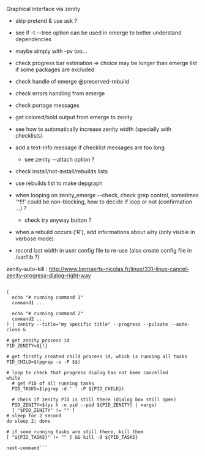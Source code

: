 Graphical interface via zenity
- skip pretend & use ask ?

- see if -t --tree option can be used in emerge to better understand dependencies
- maybe simply with -pv too...
- check progress bar estimation => choice may be longer than emerge list if some packages are excluded

- check handle of emerge @preserved-rebuild
- check errors handling from emerge
- check portage messages

- get colored/bold output from emerge to zenity

- see how to automatically increase zenity width (specially with checklists)
- add a text-info message if checklist messages are too long
	- see zenity --attach option ?

- check install/not-install/rebuilds lists
- use rebuilds list to make depgraph
- when looping on zenity_emerge --check, check grep control, sometimes '^!!!' could be non-blocking, how to decide if loop or not (confirmation ...) ?
	- check try anyway button ?

- when a rebuild occurs ('R'), add informations about why (only visible in verbose mode)

- record last width in user config file to re-use (also create config file in /var/lib ?)


zenity-auto-kill : 
http://www.bernaerts-nicolas.fr/linux/331-linux-cancel-zenity-progress-dialog-right-way
```...

(
  echo "# running command 1"
  command1 ...

  echo "# running command 2"
  command2 ...
) | zenity --title="my specific title" --progress --pulsate --auto-close &

# get zenity process id
PID_ZENITY=${!}

# get firstly created child process id, which is running all tasks
PID_CHILD=$(pgrep -o -P $$)

# loop to check that progress dialog has not been cancelled
while
  # get PID of all running tasks
  PID_TASKS=$(pgrep -d ' ' -P ${PID_CHILD})

  # check if zenity PID is still there (dialog box still open)
  PID_ZENITY=$(ps h -o pid --pid ${PID_ZENITY} | xargs)
  [ "$PID_ZENITY" != "" ]  
# sleep for 2 second
do sleep 2; done

# if some running tasks are still there, kill them
[ "${PID_TASKS}" != "" ] && kill -9 ${PID_TASKS}

next-command```